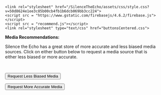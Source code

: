 <head>
    <title>Silence the Echo</title>

    <link rel="stylesheet" href="/SilenceTheEcho/assets/css/style.css?v=50d8624e1ee3c85b00cb4fb1b6dcb069bb3cc224">
    <script src = "https://www.gstatic.com/firebasejs/4.6.2/firebase.js"></script> 
    <script src = "recommend.js"></script>
    <link rel="stylesheet" type="text/css" href="buttonsCentered.css">
</head>

<body>
    <p><b>Media Recommendations: </b></p>
    
Silence the Echo has a great store of more accurate and less biased media sources.  Click on either button below to request a media source that is either less biased or more accurate.

<br>
    
<button class="centeredButton" id="less-biased" onClick="searchLessBiased()">Request Less Biased Media</button>
<br>

<button class="centeredButton" id="more-accurate" onClick="searchMoreAccurate()">Request More Accurate Media</button>
    
    
    
    
</body>
